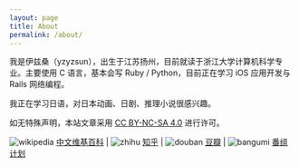 ```yaml
---
layout: page
title: About
permalink: /about/
---
```


我是伊兹桑（yzyzsun），出生于江苏扬州，目前就读于浙江大学计算机科学专业。主要使用 C 语言，基本会写 Ruby / Python，目前正在学习 iOS 应用开发与 Rails 网络编程。

我正在学习日语，对日本动画、日剧、推理小说很感兴趣。

如无特殊声明，本站文章采用 [CC BY-NC-SA 4.0](http://creativecommons.org/licenses/by-nc-sa/4.0/deed.zh) 进行许可。

![wikipedia](/images/wikipedia.ico) [中文维基百科](https://zh.wikipedia.org/wiki/User:Yzyzsun) |
![zhihu](/images/zhihu.ico) [知乎](http://www.zhihu.com/people/yzyzsun) |
![douban](/images/douban.ico) [豆瓣](http://www.douban.com/people/yzyzsun/) |
![bangumi](/images/bangumi.ico) [番组计划](http://bgm.tv/user/yzyzsun)
